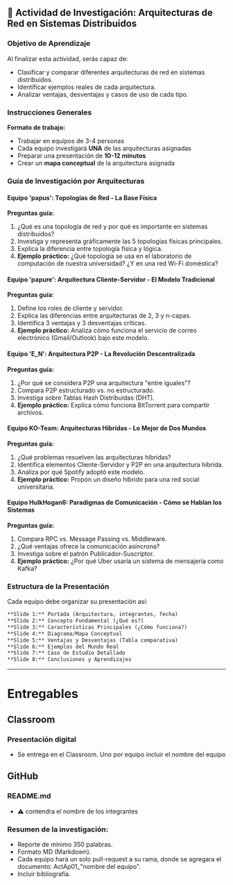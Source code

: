 ## 🎯 **Actividad de Investigación: Arquitecturas de Red en Sistemas Distribuidos**

### **Objetivo de Aprendizaje**
Al finalizar esta actividad, serás capaz de:
- Clasificar y comparar diferentes arquitecturas de red en sistemas distribuidos.
- Identificar ejemplos reales de cada arquitectura.
- Analizar ventajas, desventajas y casos de uso de cada tipo.

### **Instrucciones Generales**

**Formato de trabajo:**
- Trabajar en equipos de 3-4 personas
- Cada equipo investigará **UNA** de las arquitecturas asignadas
- Preparar una presentación de **10-12 minutos**
- Crear un **mapa conceptual** de la arquitectura asignada

### **Guía de Investigación por Arquitecturas**

#### **Equipo 'papus': Topologías de Red - La Base Física**
**Preguntas guía:**
1. ¿Qué es una topología de red y por qué es importante en sistemas distribuidos?
2. Investiga y representa gráficamente las 5 topologías físicas principales.
3. Explica la diferencia entre topología física y lógica.
4. **Ejemplo práctico:** ¿Qué topología se usa en el laboratorio de computación de nuestra universidad? ¿Y en una red Wi-Fi doméstica?

#### **Equipo 'papure': Arquitectura Cliente-Servidor - El Modelo Tradicional**
**Preguntas guía:**
1. Define los roles de cliente y servidor.
2. Explica las diferencias entre arquitecturas de 2, 3 y n-capas.
3. Identifica 3 ventajas y 3 desventajas críticas.
4. **Ejemplo práctico:** Analiza cómo funciona el servicio de correo electrónico (Gmail/Outlook) bajo este modelo.

#### **Equipo 'E_N': Arquitectura P2P - La Revolución Descentralizada**
**Preguntas guía:**
1. ¿Por qué se considera P2P una arquitectura "entre iguales"?
2. Compara P2P estructurado vs. no estructurado.
3. Investiga sobre Tablas Hash Distribuidas (DHT).
4. **Ejemplo práctico:** Explica cómo funciona BitTorrent para compartir archivos.

#### **Equipo KO-Team: Arquitecturas Híbridas - Lo Mejor de Dos Mundos**
**Preguntas guía:**
1. ¿Qué problemas resuelven las arquitecturas híbridas?
2. Identifica elementos Cliente-Servidor y P2P en una arquitectura híbrida.
3. Analiza por qué Spotify adoptó este modelo.
4. **Ejemplo práctico:** Propón un diseño híbrido para una red social universitaria.

#### **Equipo HulkHogan6: Paradigmas de Comunicación - Cómo se Hablan los Sistemas**
**Preguntas guía:**
1. Compara RPC vs. Message Passing vs. Middleware.
2. ¿Qué ventajas ofrece la comunicación asíncrona?
3. Investiga sobre el patrón Publicador-Suscriptor.
4. **Ejemplo práctico:** ¿Por qué Uber usaría un sistema de mensajería como Kafka?

### **Estructura de la Presentación**

Cada equipo debe organizar su presentación así:

```markdown
**Slide 1:** Portada (Arquitectura, integrantes, fecha)
**Slide 2:** Concepto Fundamental (¿Qué es?)
**Slide 3:** Características Principales (¿Cómo funciona?)
**Slide 4:** Diagrama/Mapa Conceptual
**Slide 5:** Ventajas y Desventajas (Tabla comparativa)
**Slide 6:** Ejemplos del Mundo Real
**Slide 7:** Caso de Estudio Detallado
**Slide 8:** Conclusiones y Aprendizajes
```

---
# Entregables

## Classroom
### **Presentación digital**
+ Se entrega en el Classroom. Uno por equipo incluir el nombre del equipo

## GitHub

### README.md 
+ ⚠️ contendra el nombre de los integrantes

### **Resumen de la investigación:**
+ Reporte de minimo 350 palabras.
+ Formato MD (Markdown).
+ Cada equipo hara un solo pull-request a su rama, donde se agregara el documento: ActAp01_"nombre del equipo".
+ Incluir bibliografía.

